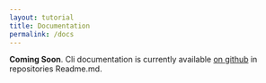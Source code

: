 ```yaml
---
layout: tutorial
title: Documentation
permalink: /docs
---
```


**Coming Soon**. Cli documentation is currently available [on github](https://github.com/container-job-runner/cjr) in repositories Readme.md.